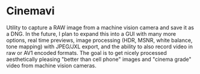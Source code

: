 # Cinemavi

Utility to capture a RAW image from a machine vision camera and save it as a DNG.
In the future, I plan to expand this into a GUI with many more options, real time previews,
image processing (HDR, MSNR, white balance, tone mapping) with JPEG/JXL export, and the
ability to also record video in raw or AV1 encoded formats. The goal is to get nicely
processed aesthetically pleasing "better than cell phone" images and "cinema grade" video
from machine vision cameras.
